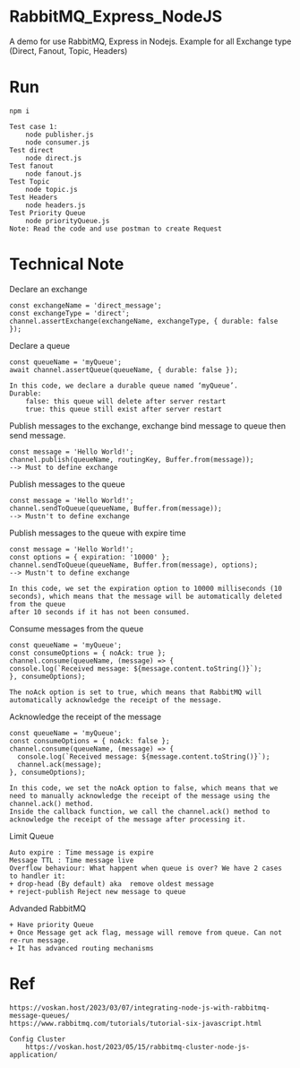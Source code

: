 # RabbitMQ_Express_NodeJS
A demo for use RabbitMQ, Express in Nodejs. Example for all Exchange type (Direct, Fanout, Topic, Headers)

# Run
    npm i

    Test case 1:
        node publisher.js
        node consumer.js
    Test direct
        node direct.js
    Test fanout
        node fanout.js
    Test Topic
        node topic.js
    Test Headers
        node headers.js
    Test Priority Queue
        node priorityQueue.js
    Note: Read the code and use postman to create Request

# Technical Note

Declare an exchange
````
const exchangeName = 'direct_message';
const exchangeType = 'direct';
channel.assertExchange(exchangeName, exchangeType, { durable: false });
````

Declare a queue
````
const queueName = 'myQueue';
await channel.assertQueue(queueName, { durable: false });

In this code, we declare a durable queue named ‘myQueue’.
Durable:
    false: this queue will delete after server restart
    true: this queue still exist after server restart
````

Publish messages to the exchange, exchange bind message to queue then send message.
````
const message = 'Hello World!';
channel.publish(queueName, routingKey, Buffer.from(message));
--> Must to define exchange
````

Publish messages to the queue
````
const message = 'Hello World!';
channel.sendToQueue(queueName, Buffer.from(message));
--> Mustn't to define exchange
````

Publish messages to the queue with expire time
````
const message = 'Hello World!';
const options = { expiration: '10000' };
channel.sendToQueue(queueName, Buffer.from(message), options);
--> Mustn't to define exchange

In this code, we set the expiration option to 10000 milliseconds (10 seconds), which means that the message will be automatically deleted from the queue 
after 10 seconds if it has not been consumed.
````

Consume messages from the queue
````
const queueName = 'myQueue';
const consumeOptions = { noAck: true };
channel.consume(queueName, (message) => {
console.log(`Received message: ${message.content.toString()}`);
}, consumeOptions);

The noAck option is set to true, which means that RabbitMQ will automatically acknowledge the receipt of the message.
````

Acknowledge the receipt of the message
````
const queueName = 'myQueue';
const consumeOptions = { noAck: false };
channel.consume(queueName, (message) => {
  console.log(`Received message: ${message.content.toString()}`);
  channel.ack(message);
}, consumeOptions);

In this code, we set the noAck option to false, which means that we need to manually acknowledge the receipt of the message using the channel.ack() method. 
Inside the callback function, we call the channel.ack() method to acknowledge the receipt of the message after processing it.
````

Limit Queue
````
Auto expire : Time message is expire
Message TTL : Time message live
Overflow behaviour: What happent when queue is over? We have 2 cases to handler it:
+ drop-head (By default) aka  remove oldest message
+ reject-publish Reject new message to queue
````

Advanded RabbitMQ
````
+ Have priority Queue
+ Once Message get ack flag, message will remove from queue. Can not re-run message.
+ It has advanced routing mechanisms
````

# Ref
    https://voskan.host/2023/03/07/integrating-node-js-with-rabbitmq-message-queues/
    https://www.rabbitmq.com/tutorials/tutorial-six-javascript.html

    Config Cluster
        https://voskan.host/2023/05/15/rabbitmq-cluster-node-js-application/
         

